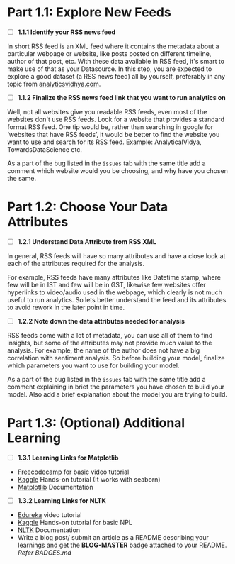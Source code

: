 
# Part 1.1: Explore New Feeds

- [ ]  **1.1.1 Identify your RSS news feed**

In short RSS feed is an XML feed where it contains the metadata about a particular webpage or website, like posts posted on different timeline, author of that post, etc. With these data available in RSS feed, it's smart to make use of that as your Datasource. In this step, you are expected to explore a good dataset (a RSS news feed) all by yourself, preferably in any topic from [analyticsvidhya.com](https://analyticsvidhya.com).

- [ ]  **1.1.2 Finalize the RSS news feed link that you want to run analytics on**

Well, not all websites give you readable RSS feeds, even most of the websites don't use RSS feeds. Look for a website that provides a standard format RSS feed. One tip would be, rather than searching in google for ‘websites that have RSS feeds’, it would be better to find the website you want to use and search for its RSS feed. Example: AnalyticalVidya, TowardsDataScience etc.

As a part of the bug listed in the ```issues``` tab with the same title add a comment which website would you be choosing, and why have you chosen the same.

# Part 1.2: Choose Your Data Attributes

- [ ]  **1.2.1 Understand Data Attribute from RSS XML**

In general, RSS feeds will have so many attributes and have a close look at each of the attributes required for the analysis.

For example, RSS feeds have many attributes like Datetime stamp, where few will be in IST and few will be in GST, likewise few websites offer hyperlinks to video/audio used in the webpage, which clearly is not much useful to run analytics. So lets better understand the feed and its attributes to avoid rework in the later point in time.

- [ ]  **1.2.2 Note down the data attributes needed for analysis**

RSS feeds come with a lot of metadata, you can use all of them to find insights, but some of the attributes may not provide much value to the analysis. For example, the name of the author does not have a big correlation with sentiment analysis. So before building your model, finalize which parameters you want to use for building your model.

As a part of the bug listed in the ```issues``` tab with the same title add a comment explaining in brief the parameters you have chosen to build your model. Also add a brief explanation about the model you are trying to build.

# Part 1.3: (Optional) Additional Learning

- [ ]  **1.3.1 Learning Links for Matplotlib**
- [Freecodecamp](https://www.google.com/url?sa=t&rct=j&q=&esrc=s&source=video&cd=&cad=rja&uact=8&ved=2ahUKEwj57bT_5N_zAhVGPHAKHaSYALAQtwJ6BAgHEAM&url=https%3A%2F%2Fwww.youtube.com%2Fwatch%3Fv%3D3Xc3CA655Y4&usg=AOvVaw2BhsDxUYQN6A1rVHkSSCse) for basic video tutorial
- [Kaggle](https://www.kaggle.com/learn/data-visualization) Hands-on tutorial (It works with seaborn)
- [Matplotlib](https://matplotlib.org/stable/tutorials/index.html) Documentation

- [ ]  **1.3.2 Learning Links for NLTK**
- [Edureka](https://www.google.com/url?sa=t&rct=j&q=&esrc=s&source=video&cd=&cad=rja&uact=8&ved=2ahUKEwja_qry5d_zAhUGBd4KHYs4DvsQtwJ6BAgFEAM&url=https%3A%2F%2Fwww.youtube.com%2Fwatch%3Fv%3DU8m5ug9Q54M&usg=AOvVaw2jjaZOtaNbjt5Q09geS6tx) video tutorial
- [Kaggle](https://www.kaggle.com/learn/natural-language-processing) Hands-on tutorial for basic NPL
- [NLTK](https://www.nltk.org/api/nltk.html) Documentation
- Write a blog post/ submit an article as a README describing your learnings and get the **BLOG-MASTER** badge attached to your README. *Refer BADGES.md*
